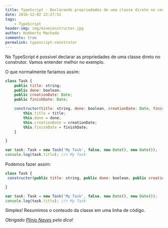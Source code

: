 ```yaml
---
title: TypeScript - Declarando propriedades de uma classe direto no construtor
date: 2016-12-02 22:27:51
tags: 
    - TypeScript
header-img: img/mineconstructor.jpg
author: Humberto Machado
comments: true
permalink: typescript-construtor
---
```


No TypeScript é possivel declarar as propriedades de uma classe direto no construtor. Vamos entender melhor no exemplo.

O que normalmente faríamos assim:

```javascript
class Task {
    public title: string;
    public done: boolean;
    public creationDate: Date;
    public finishDate: Date;

    constructor(title: string, done: boolean, creationDate: Date, finishDate: Date) {
        this.title = title;
        this.done = done;
        this.creationDate = creationDate;
        this.finishDate = finishDate;
    }

}

var task: Task = new Task('My Task', false, new Date(), new Date());
console.log(task.title); //> My Task
```

Podemos fazer assim:
```javascript
class Task {
 constructor(public title: string, public done: boolean, public creationDate: Date, public finishDate: Date) {}

}

var task: Task = new Task('My Task', false, new Date(), new Date());
console.log(task.title); //> My Task
```

Simples! Resumimos o conteudo da classe em uma linha de código.

*Obrigado [Plínio Naves](https://twitter.com/plinionaves) pela dica!*